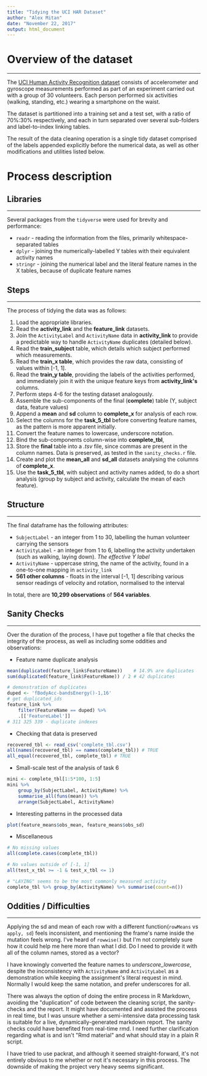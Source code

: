 ```yaml
---
title: "Tidying the UCI HAR Dataset"
author: "Alex Mitan"
date: "November 22, 2017"
output: html_document
---
```


# Overview of the dataset

--------------------------

The [UCI Human Activity Recognition dataset](http://archive.ics.uci.edu/ml/datasets/Human+Activity+Recognition+Using+Smartphones) consists of accelerometer and gyroscope measurements performed as part of an experiment carried out with a group of 30 volunteers. Each person performed six activities (walking, standing, etc.) wearing a smartphone on the waist.

The dataset is partitioned into a training set and a test set, with a ratio of 70%:30% respectively, and each in turn separated over several sub-folders and label-to-index linking tables.

The result of the data cleaning operation is a single tidy dataset comprised of the labels appended explicitly before the numerical data, as well as other modifications and utilities listed below.

# Process description

## Libraries

---

Several packages from the `tidyverse` were used for brevity and performance:

- `readr` - reading the information from the files, primarily whitespace-separated tables
- `dplyr` - joining the numerically-labelled Y tables with their equivalent activity names
- `stringr` - joining the numerical label and the literal feature names in the X tables, because of duplicate feature names

## Steps

---

The process of tidying the data was as follows:

1. Load the appropriate libraries.
1. Read the **activity_link** and the **feature_link** datasets.
1. Join the `ActivityLabel` and `ActivityName` data in **activity_link** to provide a predictable way to handle `ActivityName` duplicates (detailed below).
1. Read the **train_subject** table, which details which subject performed which measurements.
1. Read the **train_x table**, which provides the raw data, consisting of values within [-1, 1].
1. Read the **train_y table**, providing the labels of the activities performed, and immediately join it with the unique feature keys from **activity_link's** columns.
1. Perform steps 4-6 for the testing dataset analogously.
1. Assemble the sub-components of the final (**complete**) table (Y, subject data, feature values)
1. Append a **mean** and **sd** column to **complete_x** for analysis of each row.
1. Select the columns for the **task_5_tbl** before converting feature names, as the pattern is more apparent initially.
1. Convert the feature names to lowercase, underscore notation.
1. Bind the sub-components column-wise into **complete_tbl**,
1. Store the **final** table into a *.tsv* file, since commas are present in the column names. Data is preserved, as tested in the `sanity_checks.r` file.
1. Create and plot the **mean_all** and **sd_all** datasets analysing the columns of **complete_x**.
1. Use the **task_5_tbl**, with subject and activity names added, to do a short analysis (group by subject and activity, calculate the mean of each feature).
## Structure

---

The final dataframe has the following attributes:

- `SubjectLabel` - an integer from 1 to 30, labelling the human volunteer carrying the sensors
- `ActivityLabel` - an integer from 1 to 6, labelling the activity undertaken (such as walking, laying down). *The effective Y label*
- `ActivityName` - uppercase string, the name of the activity, found in a one-to-one mapping in `activity_link`
- **561 other columns** - floats in the interval [-1, 1] describing various sensor readings of velocity and rotation, normalised to the interval

In total, there are **10,299 observations** of **564 variables**.

## Sanity Checks

---

Over the duration of the process, I have put together a file that checks the integrity of the process, as well as including some oddities and observations:


- Feature name duplicate analysis

```R
mean(duplicated(feature_link$FeatureName))    # 14.9% are duplicates
sum(duplicated(feature_link$FeatureName)) / 2 # 42 duplicates

# demonstration of duplicates
duped <- 'fBodyAcc-bandsEnergy()-1,16'
# get duplicated_ids
feature_link %>%
    filter(FeatureName == duped) %>%
    .[['FeatureLabel']]
# 311 325 339 - duplicate indexes
```

- Checking that data is preserved

```R
recovered_tbl <- read_csv('complete_tbl.csv')
all(names(recovered_tbl) == names(complete_tbl)) # TRUE
all_equal(recovered_tbl, complete_tbl) # TRUE
```

- Small-scale test of the analysis of task 6

```R
mini <- complete_tbl[1:5*100, 1:5]
mini %>%
    group_by(SubjectLabel, ActivityName) %>% 
    summarise_all(funs(mean)) %>% 
    arrange(SubjectLabel, ActivityName)
```

- Interesting patterns in the processed data

```R
plot(feature_means$obs_mean, feature_means$obs_sd)
```

- Miscellaneous

```R
# No missing values
all(complete.cases(complete_tbl))

# No values outside of [-1, 1]
all(test_x_tbl >= -1 & test_x_tbl <= 1)

# "LAYING" seems to be the most commonly measured activity
complete_tbl %>% group_by(ActivityName) %>% summarise(count=n())
```

## Oddities / Difficulties

---

Applying the sd and mean of each row with a different function(`rowMeans` vs `apply, sd`) feels inconsistent, and mentioning the frame's name inside the mutation feels wrong. I've heard of `rowwise()` but I'm not completely sure how it could help me here more than what I did. Do I need to provide it with all of the column names, stored as a vector?

I have knowingly converted the feature names to *underscore_lowercase*, despite the inconsistency with `ActivityName` and `ActivityLabel` as a demonstration while keeping the assignment's literal request in mind. Normally I would keep the same notation, and prefer underscores for all.

There was always the option of doing the entire process in R Markdown, avoiding the "duplication" of code between the cleaning script, the sanity-checks and the report. It might have documented and assisted the process in real time, but I was unsure whether a semi-intensive data processing task is suitable for a live, dynamically-generated markdown report. The sanity checks could have benefited from real-time rmd. I need further clarification regarding what is and isn't "Rmd material" and what should stay in a plain R script.

I have tried to use packrat, and although it seemed straight-forward, it's not entirely obvious to me whether or not it's necessary in this process. The downside of making the project very heavy seems significant.
